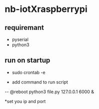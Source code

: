 # nb-iotXraspberrypi
## requiremant
- pyserial
- python3
## run on startup
- sudo crontab -e

- add command to run script

-- @reboot python3 file.py 127.0.0.1 6000 &

*set you ip and port
